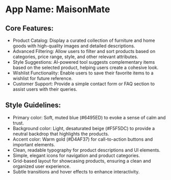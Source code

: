 # **App Name**: MaisonMate

## Core Features:

- Product Catalog: Display a curated collection of furniture and home goods with high-quality images and detailed descriptions.
- Advanced Filtering: Allow users to filter and sort products based on categories, price range, style, and other relevant attributes.
- Style Suggestions: AI-powered tool suggests complementary items based on the selected product, helping users create a cohesive look.
- Wishlist Functionality: Enable users to save their favorite items to a wishlist for future reference.
- Customer Support: Provide a simple contact form or FAQ section to assist users with their queries.

## Style Guidelines:

- Primary color: Soft, muted blue (#6495ED) to evoke a sense of calm and trust.
- Background color: Light, desaturated beige (#F5F5DC) to provide a neutral backdrop that highlights the products.
- Accent color: Warm gold (#D4AF37) for call-to-action buttons and important elements.
- Clean, readable typography for product descriptions and UI elements.
- Simple, elegant icons for navigation and product categories.
- Grid-based layout for showcasing products, ensuring a clean and organized user experience.
- Subtle transitions and hover effects to enhance interactivity.